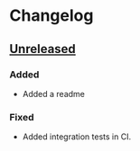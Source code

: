 # Changelog

## [Unreleased](https://github.com/markwalet/laravel-git-state/compare/v1.0.0...master)

### Added
- Added a readme

### Fixed
- Added integration tests in CI.
